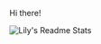 Hi there!

<img alt="Lily's Readme Stats" src="https://github-stats.Original-Lily/?username=Original-Lily&show_icons=true&include_all_commits=true&count_private=true&theme=light">
